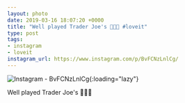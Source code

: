 ```yaml
---
layout: photo
date: 2019-03-16 18:07:20 +0000
title: "Well played Trader Joe's 👏👏👏 #loveit"
type: post
tags:
- instagram
- loveit
instagram_url: https://www.instagram.com/p/BvFCNzLnlCg/
---
```


![Instagram - BvFCNzLnlCg](https://colinseymour.co.uk/img/BvFCNzLnlCg.jpg){:loading="lazy"}

Well played Trader Joe's 👏👏👏
